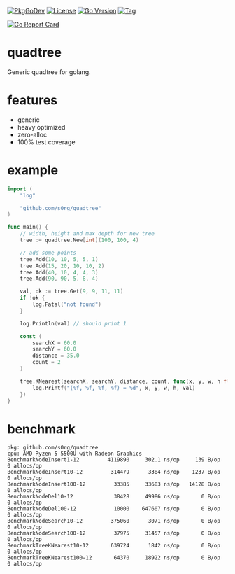 [![PkgGoDev](https://pkg.go.dev/badge/github.com/s0rg/quadtree)](https://pkg.go.dev/github.com/s0rg/quadtree)
[![License](https://img.shields.io/badge/license-MIT%20License-blue.svg)](https://github.com/s0rg/quadtree/blob/master/LICENSE)
[![Go Version](https://img.shields.io/github/go-mod/go-version/s0rg/quadtree)](go.mod)
[![Tag](https://img.shields.io/github/v/tag/s0rg/quadtree?sort=semver)](https://github.com/s0rg/quadtree/tags)

[![Go Report Card](https://goreportcard.com/badge/github.com/s0rg/quadtree)](https://goreportcard.com/report/github.com/s0rg/quadtree)
<!--
[![Maintainability](https://api.codeclimate.com/v1/badges/d6759af1231bf4f60f70/maintainability)](https://codeclimate.com/github/s0rg/quadtree/maintainability)
[![Test Coverage](https://api.codeclimate.com/v1/badges/d6759af1231bf4f60f70/test_coverage)](https://codeclimate.com/github/s0rg/quadtree/test_coverage)
-->

# quadtree

Generic quadtree for golang.

# features

- generic
- heavy optimized
- zero-alloc
- 100% test coverage

# example
```go
import (
    "log"

    "github.com/s0rg/quadtree"
)

func main() {
    // width, height and max depth for new tree
	tree := quadtree.New[int](100, 100, 4)

    // add some points
	tree.Add(10, 10, 5, 5, 1)
	tree.Add(15, 20, 10, 10, 2)
	tree.Add(40, 10, 4, 4, 3)
	tree.Add(90, 90, 5, 8, 4)

    val, ok := tree.Get(9, 9, 11, 11)
    if !ok {
        log.Fatal("not found")
    }

    log.Println(val) // should print 1

    const (
        searchX = 60.0
        searchY = 60.0
        distance = 35.0
        count = 2
    )

    tree.KNearest(searchX, searchY, distance, count, func(x, y, w, h float64, val int) {
		log.Printf("(%f, %f, %f, %f) = %d", x, y, w, h, val)
	})
}
```

# benchmark
```
pkg: github.com/s0rg/quadtree
cpu: AMD Ryzen 5 5500U with Radeon Graphics
BenchmarkNodeInsert1-12        	4119890	    302.1 ns/op	    139 B/op	      0 allocs/op
BenchmarkNodeInsert10-12       	 314479	     3384 ns/op	   1237 B/op	      0 allocs/op
BenchmarkNodeInsert100-12      	  33385	    33683 ns/op	  14128 B/op	      0 allocs/op
BenchmarkNodeDel10-12          	  38428	    49986 ns/op	      0 B/op	      0 allocs/op
BenchmarkNodeDel100-12         	  10000	   647607 ns/op	      0 B/op	      0 allocs/op
BenchmarkNodeSearch10-12       	 375060	     3071 ns/op	      0 B/op	      0 allocs/op
BenchmarkNodeSearch100-12      	  37975	    31457 ns/op	      0 B/op	      0 allocs/op
BenchmarkTreeKNearest10-12     	 639724	     1842 ns/op	      0 B/op	      0 allocs/op
BenchmarkTreeKNearest100-12    	  64370	    18922 ns/op	      0 B/op	      0 allocs/op
```
